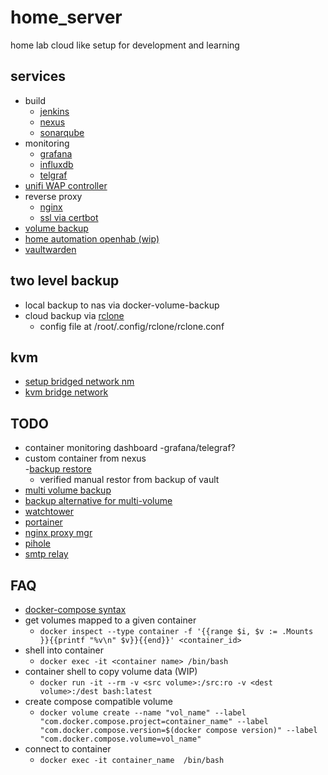 # home_server
home lab cloud like setup for development and learning 

## services
- build
    - [jenkins](https://www.jenkins.io/)
    - [nexus](https://www.sonatype.com/products/nexus-repository)
    - [sonarqube](https://www.sonarqube.org/)
- monitoring
    - [grafana](https://grafana.com/)
    - [influxdb](https://www.influxdata.com/)
    - [telgraf](https://www.influxdata.com/time-series-platform/telegraf/)
- [unifi WAP controller](https://community.ui.com/releases/UniFi-Network-Application-8-6-9/e4bd3f71-a2c4-4c98-b12a-a8b0b1c2178e)
- reverse proxy
    - [nginx](https://nginx.org/en/)
    - [ssl via certbot](https://certbot-dns-cloudflare.readthedocs.io/en/stable/)
- [volume backup](https://github.com/offen/docker-volume-backup/)
- [home automation openhab (wip)](https://www.openhab.org/)
- [vaultwarden](https://github.com/dani-garcia/vaultwarden)

## two level backup
- local backup to nas via docker-volume-backup
- cloud backup via [rclone](https://rclone.org/)
    - config file at /root/.config/rclone/rclone.conf

## kvm
- [setup bridged network nm](https://gist.github.com/plembo/f7abd2d9b6f76e7afdece02dae7e5097)
- [kvm bridge network](https://gist.github.com/plembo/a7b69f92953a76ab2d06533754b5e2bb)

## TODO
- container monitoring dashboard
    -grafana/telegraf?
- custom container from nexus    
-[backup restore](https://offen.github.io/docker-volume-backup/how-tos/restore-volumes-from-backup.html)
    - verified manual restor from backup of vault
- [multi volume backup](https://offen.github.io/docker-volume-backup/recipes/#running-multiple-instances-in-the-same-setup)
- [backup alternative for multi-volume](https://github.com/blacklabelops/volumerize)
- [watchtower](https://containrrr.dev/watchtower/introduction/)
- [portainer](https://www.howtogeek.com/devops/how-to-get-started-with-portainer-a-web-ui-for-docker/#install-portainer)
- [nginx proxy mgr](https://nginxproxymanager.com/)
- [pihole](https://pi-hole.net/)
- [smtp relay](https://github.com/wader/postfix-relay)

## FAQ 
- [docker-compose syntax](https://docs.docker.com/compose/compose-file/#compose-file-structure-and-examples)
- get volumes mapped to a given container
    - ```docker inspect --type container -f '{{range $i, $v := .Mounts }}{{printf "%v\n" $v}}{{end}}' <container_id>```
- shell into container
    - ```docker exec -it <container name> /bin/bash```
- container shell to copy volume data (WIP)
    - ```docker run -it --rm -v <src volume>:/src:ro -v <dest volume>:/dest bash:latest```    
- create compose compatible volume
    - ```docker volume create --name "vol_name" --label "com.docker.compose.project=container_name" --label "com.docker.compose.version=$(docker compose version)" --label "com.docker.compose.volume=vol_name"```
- connect to container
    - ```docker exec -it container_name  /bin/bash```